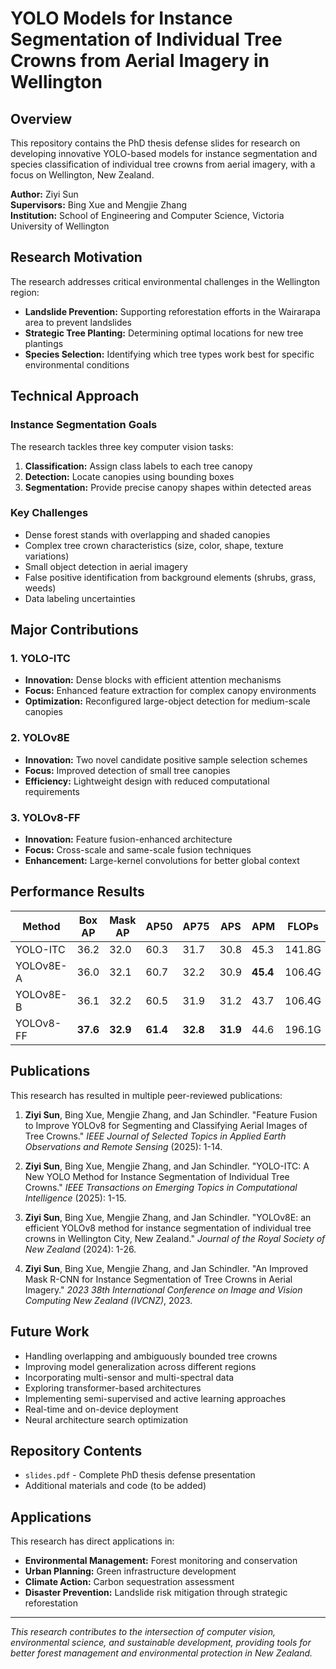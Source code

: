 # YOLO Models for Instance Segmentation of Individual Tree Crowns from Aerial Imagery in Wellington

## Overview

This repository contains the PhD thesis defense slides for research on developing innovative YOLO-based models for instance segmentation and species classification of individual tree crowns from aerial imagery, with a focus on Wellington, New Zealand.

**Author:** Ziyi Sun  
**Supervisors:** Bing Xue and Mengjie Zhang  
**Institution:** School of Engineering and Computer Science, Victoria University of Wellington

## Research Motivation

The research addresses critical environmental challenges in the Wellington region:
- **Landslide Prevention:** Supporting reforestation efforts in the Wairarapa area to prevent landslides
- **Strategic Tree Planting:** Determining optimal locations for new tree plantings
- **Species Selection:** Identifying which tree types work best for specific environmental conditions

## Technical Approach

### Instance Segmentation Goals
The research tackles three key computer vision tasks:
1. **Classification:** Assign class labels to each tree canopy
2. **Detection:** Locate canopies using bounding boxes  
3. **Segmentation:** Provide precise canopy shapes within detected areas

### Key Challenges
- Dense forest stands with overlapping and shaded canopies
- Complex tree crown characteristics (size, color, shape, texture variations)
- Small object detection in aerial imagery
- False positive identification from background elements (shrubs, grass, weeds)
- Data labeling uncertainties

## Major Contributions

### 1. YOLO-ITC
- **Innovation:** Dense blocks with efficient attention mechanisms
- **Focus:** Enhanced feature extraction for complex canopy environments
- **Optimization:** Reconfigured large-object detection for medium-scale canopies

### 2. YOLOv8E
- **Innovation:** Two novel candidate positive sample selection schemes
- **Focus:** Improved detection of small tree canopies
- **Efficiency:** Lightweight design with reduced computational requirements

### 3. YOLOv8-FF
- **Innovation:** Feature fusion-enhanced architecture
- **Focus:** Cross-scale and same-scale fusion techniques
- **Enhancement:** Large-kernel convolutions for better global context

## Performance Results

| Method | Box AP | Mask AP | AP50 | AP75 | APS | APM | FLOPs | #Params |
|--------|--------|---------|------|------|-----|-----|-------|---------|
| YOLO-ITC | 36.2 | 32.0 | 60.3 | 31.7 | 30.8 | 45.3 | 141.8G | 82.2M |
| YOLOv8E-A | 36.0 | 32.1 | 60.7 | 32.2 | 30.9 | **45.4** | 106.4G | 56.9M |
| YOLOv8E-B | 36.1 | 32.2 | 60.5 | 31.9 | 31.2 | 43.7 | 106.4G | 56.9M |
| YOLOv8-FF | **37.6** | **32.9** | **61.4** | **32.8** | **31.9** | 44.6 | 196.1G | 54.4M |

## Publications

This research has resulted in multiple peer-reviewed publications:

1. **Ziyi Sun**, Bing Xue, Mengjie Zhang, and Jan Schindler. "Feature Fusion to Improve YOLOv8 for Segmenting and Classifying Aerial Images of Tree Crowns." *IEEE Journal of Selected Topics in Applied Earth Observations and Remote Sensing* (2025): 1-14.

2. **Ziyi Sun**, Bing Xue, Mengjie Zhang, and Jan Schindler. "YOLO-ITC: A New YOLO Method for Instance Segmentation of Individual Tree Crowns." *IEEE Transactions on Emerging Topics in Computational Intelligence* (2025): 1-15.

3. **Ziyi Sun**, Bing Xue, Mengjie Zhang, and Jan Schindler. "YOLOv8E: an efficient YOLOv8 method for instance segmentation of individual tree crowns in Wellington City, New Zealand." *Journal of the Royal Society of New Zealand* (2024): 1-26.

4. **Ziyi Sun**, Bing Xue, Mengjie Zhang, and Jan Schindler. "An Improved Mask R-CNN for Instance Segmentation of Tree Crowns in Aerial Imagery." *2023 38th International Conference on Image and Vision Computing New Zealand (IVCNZ)*, 2023.

## Future Work

- Handling overlapping and ambiguously bounded tree crowns
- Improving model generalization across different regions
- Incorporating multi-sensor and multi-spectral data
- Exploring transformer-based architectures
- Implementing semi-supervised and active learning approaches
- Real-time and on-device deployment
- Neural architecture search optimization

## Repository Contents

- `slides.pdf` - Complete PhD thesis defense presentation
- Additional materials and code (to be added)

## Applications

This research has direct applications in:
- **Environmental Management:** Forest monitoring and conservation
- **Urban Planning:** Green infrastructure development
- **Climate Action:** Carbon sequestration assessment
- **Disaster Prevention:** Landslide risk mitigation through strategic reforestation

---

*This research contributes to the intersection of computer vision, environmental science, and sustainable development, providing tools for better forest management and environmental protection in New Zealand.*
